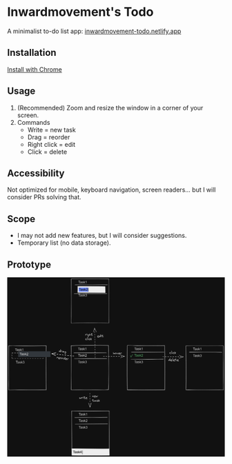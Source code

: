 # Inwardmovement's Todo
A minimalist to-do list app: [inwardmovement-todo.netlify.app](https://inwardmovement-todo.netlify.app/)

## Installation
[Install with Chrome](https://support.google.com/chrome/answer/9658361)

## Usage
1. (Recommended) Zoom and resize the window in a corner of your screen.
2. Commands
    - Write = new task
    - Drag = reorder
    - Right click = edit
    - Click = delete

## Accessibility
Not optimized for mobile, keyboard navigation, screen readers... but I will consider PRs solving that.

## Scope
- I may not add new features, but I will consider suggestions.
- Temporary list (no data storage).

## Prototype
![Prototype](PROTO.png)
